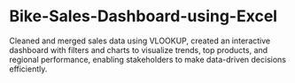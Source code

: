 # Bike-Sales-Dashboard-using-Excel
Cleaned and merged sales data using VLOOKUP, created an interactive dashboard with filters and charts to visualize trends, top products, and regional performance, enabling stakeholders to make data-driven decisions efficiently. 
